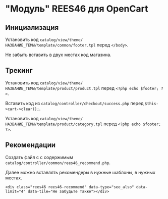 "Модуль" REES46 для OpenCart
======
Инициализация
------
Установить код `catalog/view/theme/НАЗВАНИЕ_ТЕМЫ/template/common/footer.tpl` перед `</body>`.

Не забыть вставить в двух местах код магазина.

Трекинг
------
Установить код `catalog/view/theme/НАЗВАНИЕ_ТЕМЫ/template/product/product.tpl` перед `<?php echo $footer; ?>`.

Вставить код из `catalog/controller/checkout/success.php` перед `$this->cart->clear();`.

Установить код `catalog/view/theme/НАЗВАНИЕ_ТЕМЫ/template/product/category.tpl` перед `<?php echo $footer; ?>`.

Рекомендации
------
Создать файл с с содержимым `catalog/controller/common/rees46_recommend.php`.

Далее можно вставлять рекомендеры в нужные шаблоны, в нужных местах.

`<div class="rees46 rees46-recommend" data-type="see_also" data-limit="4" data-tile="Не забудьте также"></div>`
